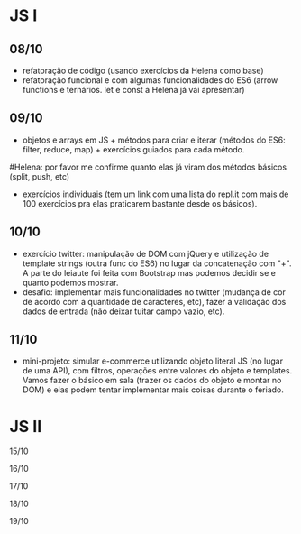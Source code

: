 # JS I

## 08/10

- refatoração de código (usando exercícios da Helena como base)
- refatoração funcional e com algumas funcionalidades do ES6 (arrow functions e ternários. let e const a Helena já vai apresentar)


## 09/10

- objetos e arrays em JS + métodos para criar e iterar (métodos do ES6: filter, reduce, map) + exercícios guiados para cada método.

#Helena: por favor me confirme quanto elas já viram dos métodos básicos (split, push, etc)

- exercícios individuais (tem um link com uma lista do repl.it com mais de 100 exercícios pra elas praticarem bastante desde os básicos).


## 10/10

- exercício twitter: manipulação de DOM com jQuery e utilização de template strings (outra func do ES6) no lugar da concatenação com "+". A parte do leiaute foi feita com Bootstrap mas podemos decidir se e quanto podemos mostrar.
- desafio: implementar mais funcionalidades no twitter (mudança de cor de acordo com a quantidade de caracteres, etc), fazer a validação dos dados de entrada (não deixar tuitar campo vazio, etc).


## 11/10

- mini-projeto: simular e-commerce utilizando objeto literal JS (no lugar de uma API), com filtros, operações entre valores do objeto e templates. Vamos fazer o básico em sala (trazer os dados do objeto e montar no DOM) e elas podem tentar implementar mais coisas durante o feriado.



# JS II

15/10

16/10

17/10

18/10

19/10
